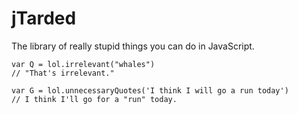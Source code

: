 jTarded
=======

The library of really stupid things you can do in JavaScript.

    var Q = lol.irrelevant("whales")
    // "That's irrelevant."
    
    var G = lol.unnecessaryQuotes('I think I will go a run today')
    // I think I'll go for a "run" today.
